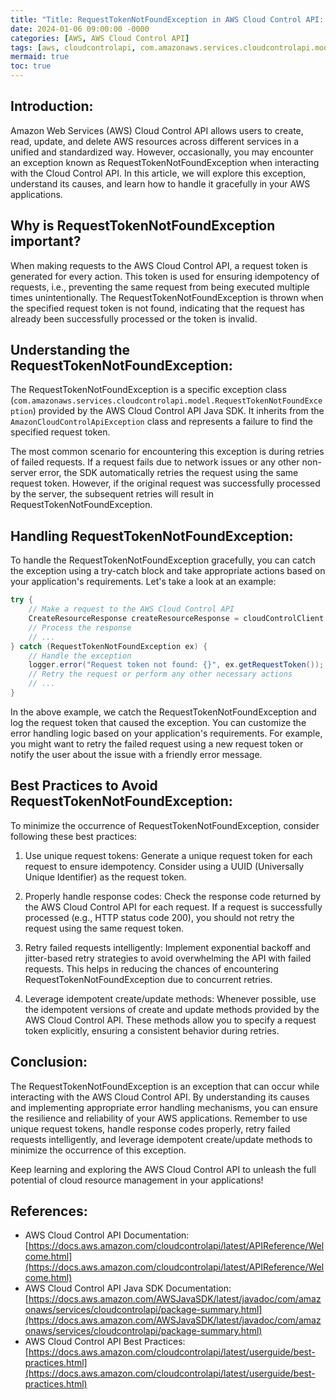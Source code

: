 ```yaml
---
title: "Title: RequestTokenNotFoundException in AWS Cloud Control API: Handling Invalid Request Tokens with Ease"
date: 2024-01-06 09:00:00 -0000
categories: [AWS, AWS Cloud Control API]
tags: [aws, cloudcontrolapi, com.amazonaws.services.cloudcontrolapi.model]
mermaid: true
toc: true
---
```



Introduction:
--------------
Amazon Web Services (AWS) Cloud Control API allows users to create, read, update, and delete AWS resources across different services in a unified and standardized way. However, occasionally, you may encounter an exception known as RequestTokenNotFoundException when interacting with the Cloud Control API. In this article, we will explore this exception, understand its causes, and learn how to handle it gracefully in your AWS applications.

Why is RequestTokenNotFoundException important?
------------------------------------------------
When making requests to the AWS Cloud Control API, a request token is generated for every action. This token is used for ensuring idempotency of requests, i.e., preventing the same request from being executed multiple times unintentionally. The RequestTokenNotFoundException is thrown when the specified request token is not found, indicating that the request has already been successfully processed or the token is invalid.

Understanding the RequestTokenNotFoundException:
--------------------------------------------------
The RequestTokenNotFoundException is a specific exception class (`com.amazonaws.services.cloudcontrolapi.model.RequestTokenNotFoundException`) provided by the AWS Cloud Control API Java SDK. It inherits from the `AmazonCloudControlApiException` class and represents a failure to find the specified request token.

The most common scenario for encountering this exception is during retries of failed requests. If a request fails due to network issues or any other non-server error, the SDK automatically retries the request using the same request token. However, if the original request was successfully processed by the server, the subsequent retries will result in RequestTokenNotFoundException.

Handling RequestTokenNotFoundException:
-----------------------------------------
To handle the RequestTokenNotFoundException gracefully, you can catch the exception using a try-catch block and take appropriate actions based on your application's requirements. Let's take a look at an example:

```java
try {
    // Make a request to the AWS Cloud Control API
    CreateResourceResponse createResourceResponse = cloudControlClient.createResource(createResourceRequest);
    // Process the response
    // ...
} catch (RequestTokenNotFoundException ex) {
    // Handle the exception
    logger.error("Request token not found: {}", ex.getRequestToken());
    // Retry the request or perform any other necessary actions
    // ...
}
```

In the above example, we catch the RequestTokenNotFoundException and log the request token that caused the exception. You can customize the error handling logic based on your application's requirements. For example, you might want to retry the failed request using a new request token or notify the user about the issue with a friendly error message.

Best Practices to Avoid RequestTokenNotFoundException:
------------------------------------------------------
To minimize the occurrence of RequestTokenNotFoundException, consider following these best practices:

1. Use unique request tokens: Generate a unique request token for each request to ensure idempotency. Consider using a UUID (Universally Unique Identifier) as the request token.

2. Properly handle response codes: Check the response code returned by the AWS Cloud Control API for each request. If a request is successfully processed (e.g., HTTP status code 200), you should not retry the request using the same request token.

3. Retry failed requests intelligently: Implement exponential backoff and jitter-based retry strategies to avoid overwhelming the API with failed requests. This helps in reducing the chances of encountering RequestTokenNotFoundException due to concurrent retries.

4. Leverage idempotent create/update methods: Whenever possible, use the idempotent versions of create and update methods provided by the AWS Cloud Control API. These methods allow you to specify a request token explicitly, ensuring a consistent behavior during retries.

Conclusion:
--------------
The RequestTokenNotFoundException is an exception that can occur while interacting with the AWS Cloud Control API. By understanding its causes and implementing appropriate error handling mechanisms, you can ensure the resilience and reliability of your AWS applications. Remember to use unique request tokens, handle response codes properly, retry failed requests intelligently, and leverage idempotent create/update methods to minimize the occurrence of this exception.

Keep learning and exploring the AWS Cloud Control API to unleash the full potential of cloud resource management in your applications!

References:
-------------
- AWS Cloud Control API Documentation: [https://docs.aws.amazon.com/cloudcontrolapi/latest/APIReference/Welcome.html](https://docs.aws.amazon.com/cloudcontrolapi/latest/APIReference/Welcome.html)
- AWS Cloud Control API Java SDK Documentation: [https://docs.aws.amazon.com/AWSJavaSDK/latest/javadoc/com/amazonaws/services/cloudcontrolapi/package-summary.html](https://docs.aws.amazon.com/AWSJavaSDK/latest/javadoc/com/amazonaws/services/cloudcontrolapi/package-summary.html)
- AWS Cloud Control API Best Practices: [https://docs.aws.amazon.com/cloudcontrolapi/latest/userguide/best-practices.html](https://docs.aws.amazon.com/cloudcontrolapi/latest/userguide/best-practices.html)